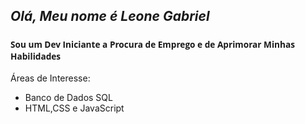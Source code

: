 *Olá, Meu nome é Leone Gabriel*
---------------------------------------------
<h3 style="font-family: 'open Sans', sans-serif;" ><sub>Sou um Dev Iniciante a Procura de Emprego e de Aprimorar Minhas Habilidades</h3>

Áreas de Interesse:
- Banco de Dados SQL
- HTML,CSS e JavaScript

  

